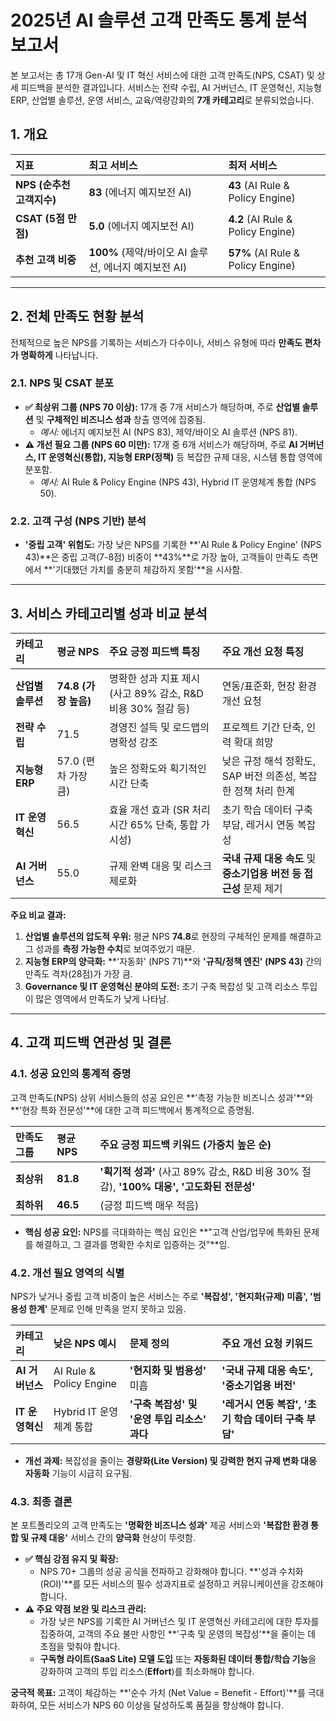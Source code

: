 # 2025년 AI 솔루션 고객 만족도 통계 분석 보고서

본 보고서는 총 17개 Gen-AI 및 IT 혁신 서비스에 대한 고객 만족도(NPS, CSAT) 및 상세 피드백을 분석한 결과입니다. 서비스는 전략 수립, AI 거버넌스, IT 운영혁신, 지능형 ERP, 산업별 솔루션, 운영 서비스, 교육/역량강화의 **7개 카테고리**로 분류되었습니다.

## 1. 개요

| 지표 | 최고 서비스 | 최저 서비스 |
| :--- | :--- | :--- |
| **NPS (순추천고객지수)** | **83** (에너지 예지보전 AI) | **43** (AI Rule & Policy Engine) |
| **CSAT (5점 만점)** | **5.0** (에너지 예지보전 AI) | **4.2** (AI Rule & Policy Engine) |
| **추천 고객 비중** | **100%** (제약/바이오 AI 솔루션, 에너지 예지보전 AI) | **57%** (AI Rule & Policy Engine) |

---

## 2. 전체 만족도 현황 분석

전체적으로 높은 NPS를 기록하는 서비스가 다수이나, 서비스 유형에 따라 **만족도 편차가 명확하게** 나타납니다.

### 2.1. NPS 및 CSAT 분포

* **✅ 최상위 그룹 (NPS 70 이상):** 17개 중 7개 서비스가 해당하며, 주로 **산업별 솔루션** 및 **구체적인 비즈니스 성과** 창출 영역에 집중됨.
    * *예시:* 에너지 예지보전 AI (NPS 83), 제약/바이오 AI 솔루션 (NPS 81).
* **⚠️ 개선 필요 그룹 (NPS 60 미만):** 17개 중 6개 서비스가 해당하며, 주로 **AI 거버넌스, IT 운영혁신(통합), 지능형 ERP(정책)** 등 복잡한 규제 대응, 시스템 통합 영역에 분포함.
    * *예시:* AI Rule & Policy Engine (NPS 43), Hybrid IT 운영체계 통합 (NPS 50).

### 2.2. 고객 구성 (NPS 기반) 분석

* **'중립 고객' 위험도:** 가장 낮은 NPS를 기록한 **'AI Rule & Policy Engine' (NPS 43)**은 중립 고객(7-8점) 비중이 **43%**로 가장 높아, 고객들이 만족도 측면에서 **'기대했던 가치를 충분히 체감하지 못함'**을 시사함.

---

## 3. 서비스 카테고리별 성과 비교 분석

| 카테고리 | 평균 NPS | 주요 긍정 피드백 특징 | 주요 개선 요청 특징 |
| :--- | :--- | :--- | :--- |
| **산업별 솔루션** | **74.8 (가장 높음)** | 명확한 성과 지표 제시 (사고 89% 감소, R&D 비용 30% 절감 등) | 연동/표준화, 현장 환경 개선 요청 |
| **전략 수립** | 71.5 | 경영진 설득 및 로드맵의 명확성 강조 | 프로젝트 기간 단축, 인력 확대 희망 |
| **지능형 ERP** | 57.0 (편차 가장 큼) | 높은 정확도와 획기적인 시간 단축 | 낮은 규정 해석 정확도, SAP 버전 의존성, 복잡한 정책 처리 한계 |
| **IT 운영혁신** | 56.5 | 효율 개선 효과 (SR 처리시간 65% 단축, 통합 가시성) | 초기 학습 데이터 구축 부담, 레거시 연동 복잡성 |
| **AI 거버넌스** | 55.0 | 규제 완벽 대응 및 리스크 제로화 | **국내 규제 대응 속도** 및 **중소기업용 버전 등 접근성** 문제 제기 |

**주요 비교 결과:**

1.  **산업별 솔루션의 압도적 우위:** 평균 NPS **74.8**로 현장의 구체적인 문제를 해결하고 그 성과를 **측정 가능한 수치**로 보여주었기 때문.
2.  **지능형 ERP의 양극화:** **'자동화' (NPS 71)**와 **'규칙/정책 엔진' (NPS 43)** 간의 만족도 격차(28점)가 가장 큼.
3.  **Governance 및 IT 운영혁신 분야의 도전:** 초기 구축 복잡성 및 고객 리소스 투입이 많은 영역에서 만족도가 낮게 나타남.

---

## 4. 고객 피드백 연관성 및 결론

### 4.1. 성공 요인의 통계적 증명

고객 만족도(NPS) 상위 서비스들의 성공 요인은 **'측정 가능한 비즈니스 성과'**와 **'현장 특화 전문성'**에 대한 고객 피드백에서 통계적으로 증명됨.

| 만족도 그룹 | 평균 NPS | 주요 긍정 피드백 키워드 (가중치 높은 순) |
| :--- | :--- | :--- |
| **최상위** | **81.8** | **'획기적 성과'** (사고 89% 감소, R&D 비용 30% 절감), **'100% 대응', '고도화된 전문성'** |
| **최하위** | **46.5** | (긍정 피드백 매우 적음) |

* **핵심 성공 요인:** NPS를 극대화하는 핵심 요인은 **"고객 산업/업무에 특화된 문제를 해결하고, 그 결과를 명확한 수치로 입증하는 것"**임.

### 4.2. 개선 필요 영역의 식별

NPS가 낮거나 중립 고객 비중이 높은 서비스는 주로 **'복잡성', '현지화(규제) 미흡', '범용성 한계'** 문제로 인해 만족을 얻지 못하고 있음.

| 카테고리 | 낮은 NPS 예시 | 문제 정의 | 주요 개선 요청 키워드 |
| :--- | :--- | :--- | :--- |
| **AI 거버넌스** | AI Rule & Policy Engine | **'현지화 및 범용성'** 미흡 | **'국내 규제 대응 속도', '중소기업용 버전'** |
| **IT 운영혁신** | Hybrid IT 운영체계 통합 | **'구축 복잡성' 및 '운영 투입 리소스' 과다** | **'레거시 연동 복잡', '초기 학습 데이터 구축 부담'** |

* **개선 과제:** 복잡성을 줄이는 **경량화(Lite Version) 및 강력한 현지 규제 변화 대응 자동화** 기능이 시급히 요구됨.

### 4.3. 최종 결론

본 포트폴리오의 고객 만족도는 **'명확한 비즈니스 성과'** 제공 서비스와 **'복잡한 환경 통합 및 규제 대응'** 서비스 간의 **양극화** 현상이 뚜렷함.

* **✅ 핵심 강점 유지 및 확장:**
    * NPS 70+ 그룹의 성공 공식을 전파하고 강화해야 합니다. **'성과 수치화(ROI)'**를 모든 서비스의 필수 성과지표로 설정하고 커뮤니케이션을 강조해야 합니다.
* **⚠️ 주요 약점 보완 및 리스크 관리:**
    * 가장 낮은 NPS를 기록한 AI 거버넌스 및 IT 운영혁신 카테고리에 대한 투자를 집중하여, 고객의 주요 불만 사항인 **'구축 및 운영의 복잡성'**을 줄이는 데 초점을 맞춰야 합니다.
    * **구독형 라이트(SaaS Lite) 모델 도입** 또는 **자동화된 데이터 통합/학습 기능**을 강화하여 고객의 투입 리소스(**Effort**)를 최소화해야 합니다.

**궁극적 목표:** 고객이 체감하는 **'순수 가치 (Net Value = Benefit - Effort)'**를 극대화하여, 모든 서비스가 NPS 60 이상을 달성하도록 품질을 향상해야 합니다.

